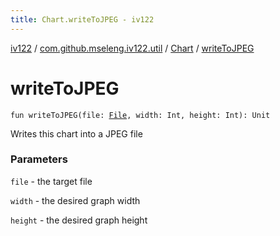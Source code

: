 ```yaml
---
title: Chart.writeToJPEG - iv122
---
```


[iv122](../../index.md) / [com.github.mseleng.iv122.util](../index.md) / [Chart](index.md) / [writeToJPEG](.)

# writeToJPEG

`fun writeToJPEG(file: `[`File`](http://docs.oracle.com/javase/6/docs/api/java/io/File.html)`, width: Int, height: Int): Unit`

Writes this chart into a JPEG file

### Parameters

`file` - the target file

`width` - the desired graph width

`height` - the desired graph height